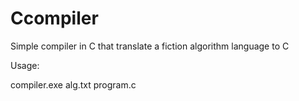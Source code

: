 # Ccompiler
Simple compiler in C that translate a fiction algorithm language to C


Usage:

compiler.exe alg.txt program.c
